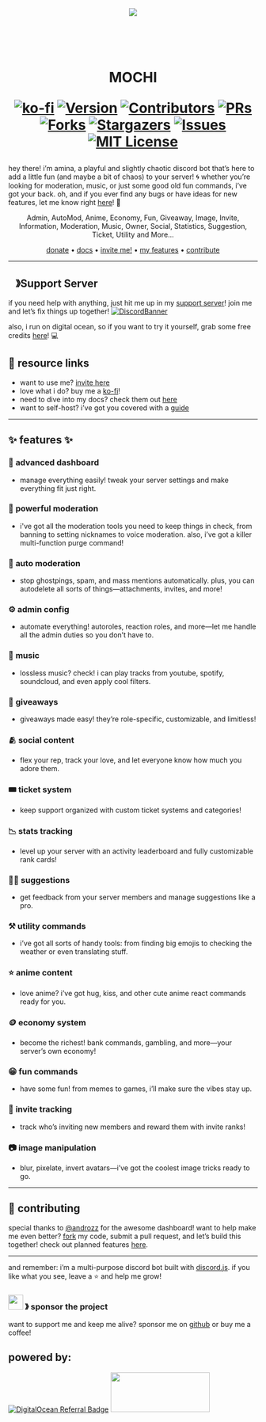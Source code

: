 <center><img src="https://capsule-render.vercel.app/api?type=waving&color=gradient&height=200&section=header&text=Amina&fontSize=80&fontAlignY=35&animation=twinkling&fontColor=gradient" /></center>

<h1 align="center">
  <br>
  <a href="https://github.com/vixshan/amina/.gitbook/assets/tmpng.png" height="200" alt="MOCHI"></a>
  <br>
  MOCHI
  <br>

[![ko-fi](https://ko-fi.com/img/githubbutton_sm.svg)](https://ko-fi.com/C0C1PUABU)
[![Version][version-shield]](version-url)
[![Contributors][contributors-shield]][contributors-url]
[![PRs][pr-shield]][pr-url] [![Forks][forks-shield]][forks-url]
[![Stargazers][stars-shield]][stars-url] [![Issues][issues-shield]][issues-url]
[![MIT License][license-shield]][license-url]

</h1>

hey there! i’m amina, a playful and slightly chaotic discord bot that’s here to
add a little fun (and maybe a bit of chaos) to your server! 🌀 whether you’re
looking for moderation, music, or just some good old fun commands, i’ve got your
back. oh, and if you ever find any bugs or have ideas for new features, let me
know right [here](https://github.com/vixshan/amina/issues/new)! 💖

<p align="center">Admin, AutoMod, Anime, Economy, Fun, Giveaway, Image, Invite, Information, Moderation, Music, Owner, Social, Statistics, Suggestion, Ticket, Utility and More...</p>

<p align="center">
  <a href="ko-fi.com/vikshan">donate</a>
  •
  <a href="docs.vikshan.tech">docs</a>
  •
  <a href="https://discord.com/api/oauth2/authorize?client_id=1035629678632915055&scope=bot+applications.commands&permissions=1374891928950">invite me!</a>
  •
  <a href="#-features-">my features</a>
  •
  <a href="#--contributing--">contribute</a>
</p>

---

## <img src="https://cdn.discordapp.com/emojis/1036083490292244493.png" width="15px" height="15px">》Support Server

if you need help with anything, just hit me up in my
[support server](https://discord.gg/uMgS9evnmv)! join me and let’s fix things up
together!
[![DiscordBanner](https://invidget.switchblade.xyz/uMgS9evnmv)](https://discord.gg/uMgS9evnmv)

also, i run on digital ocean, so if you want to try it yourself, grab some free
credits [here](https://m.do.co/c/c5587212fe39)! 💻

## 🔗 resource links

- want to use me?
  [invite here](https://discord.com/oauth2/authorize?client_id=1035629678632915055&permissions=397602323830&scope=bot%20applications.commands)
- love what i do? buy me a [ko-fi](https://ko-fi.com/vikshan)!
- need to dive into my docs? check them out [here](https://docs.vikshan.tech)
- want to self-host? i’ve got you covered with a
  [guide](https://docs.vikshan.tech/installation/installation)

---

## ✨ features ✨

### 📡 **advanced dashboard**

- manage everything easily! tweak your server settings and make everything fit
  just right.

### 🛑 **powerful moderation**

- i've got all the moderation tools you need to keep things in check, from
  banning to setting nicknames to voice moderation. also, i’ve got a killer
  multi-function purge command!

### 🤖 **auto moderation**

- stop ghostpings, spam, and mass mentions automatically. plus, you can
  autodelete all sorts of things—attachments, invites, and more!

### ⚙️ **admin config**

- automate everything! autoroles, reaction roles, and more—let me handle all the
  admin duties so you don’t have to.

### 🎵 **music**

- lossless music? check! i can play tracks from youtube, spotify, soundcloud,
  and even apply cool filters.

### 🎉 **giveaways**

- giveaways made easy! they’re role-specific, customizable, and limitless!

### 🫂 **social content**

- flex your rep, track your love, and let everyone know how much you adore them.

### 🎟 **ticket system**

- keep support organized with custom ticket systems and categories!

### 📉 **stats tracking**

- level up your server with an activity leaderboard and fully customizable rank
  cards!

### 🙋‍♂️ **suggestions**

- get feedback from your server members and manage suggestions like a pro.

### ⚒️ **utility commands**

- i’ve got all sorts of handy tools: from finding big emojis to checking the
  weather or even translating stuff.

### ⭐ **anime content**

- love anime? i’ve got hug, kiss, and other cute anime react commands ready for
  you.

### 🪙 **economy system**

- become the richest! bank commands, gambling, and more—your server’s own
  economy!

### 😁 **fun commands**

- have some fun! from memes to games, i’ll make sure the vibes stay up.

### 📨 **invite tracking**

- track who’s inviting new members and reward them with invite ranks!

### 📷 **image manipulation**

- blur, pixelate, invert avatars—i’ve got the coolest image tricks ready to go.

---

## 🤝 contributing

special thanks to [@androzz](https://github.com/Androz2091/AtlantaBot) for the
awesome dashboard! want to help make me even better?
[fork](https://github.com/vixshan/amina/fork) my code, submit a pull request,
and let’s build this together! check out planned features
[here](https://github.com/vixshan/amina/projects).

---

and remember: i’m a multi-purpose discord bot built with
[discord.js](https://github.com/Discordjs/discordjs). if you like what you see,
leave a ⭐ and help me grow!

### <img src="https://cdn.discordapp.com/emojis/809085860632985630.png" width="30px" height="30px"> 》 sponsor the project

want to support me and keep me alive? sponsor me on
[github](https://github.com/sponsors/vixshan) or buy me a coffee!

<!-- sponsors --><!-- sponsors -->

## powered by:

[![DigitalOcean Referral Badge](https://web-platforms.sfo2.cdn.digitaloceanspaces.com/WWW/Badge%201.svg)](https://www.digitalocean.com/?refcode=c5587212fe39&utm_campaign=Referral_Invite&utm_medium=Referral_Program&utm_source=badge)
<a href="https://www.vultr.com/?ref=9556008-8H"><img src="https://www.vultr.com/media/logo_ondark.svg" width="200" height="80"></a>

[version-shield]:
  https://img.shields.io/github/package-json/v/vixshan/amina?style=for-the-badge
[version-url]: https://github.com/vixshan/amina
[pr-shield]:
  https://img.shields.io/github/issues-pr/vixshan/amina?style=for-the-badge
[pr-url]: https://github.com/vixshan/amina/pulls
[contributors-shield]:
  https://img.shields.io/github/contributors/vixshan/amina.svg?style=for-the-badge
[contributors-url]: https://github.com/vixshan/amina/graphs/contributors
[forks-shield]:
  https://img.shields.io/github/forks/vixshan/amina.svg?style=for-the-badge
[forks-url]: https://github.com/vixshan/amina/network/members
[stars-shield]:
  https://img.shields.io/github/stars/vixshan/amina.svg?style=for-the-badge
[stars-url]: https://github.com/vixshan/amina/stargazers
[issues-shield]:
  https://img.shields.io/github/issues/vixshan/amina.svg?style=for-the-badge
[issues-url]: https://github.com/vixshan/amina/issues
[license-shield]:
  https://img.shields.io/github/license/vixshan/amina.svg?style=for-the-badge
[license-url]: https://github.com/vixshan/amina/blob/master/LICENSE
